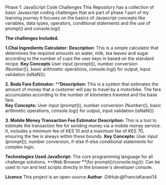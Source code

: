 Phase 1: JavaScript Code Challenges
This Repository has a collection of basic Javascript coding challenges that are part of phase 1 part of my learning journey
it focuses on the basics of Javascript concepts like variables, data types, operators, conditional statements and the use of prompt() and console.log()

**The challenges Included.**

**1.Chai Ingredients Calculator:**
**Description**: This is a simple calculator that determines the required amounts on water, milk, tea leaves and sugar according to the number of cups the user keys in based on the standard recipe.
**Key Concepts** User input (prompt()), number conversion (Number()), basic arithmetic operations, console.log() for output, input validation (isNaN()).

**2. Boda Fare Estimator:**
****Description:** This is  a system that estimates the amount of money that a customer will pay to travel by a motorbike. The fare accumulates according to the number of kilometers traveled and the base fare.  
**Key Concepts:** User input (prompt()), number conversion (Number()), basic arithmetic operations, console.log() for output, input validation (isNaN()).

**3. Mobile Money Transaction Fee Estimator**
**Description:** This is a tool to estimate the transaction fee for sending money via a mobile money service. It, includes a minimum fee of KES 10 and a maximum fee of KES 70, ensuring the fee is always within these bounds.
**Key Concepts:** User input (prompt()), number conversion, if-else if-else conditional statements for complex logic.

**Technologies Used**
**JavaScript:** The core programming language for all challenge solutions.
**Web Browser **(for prompt()/console.log()): Can be used to run and test scripts directly in the browser's developer console.

**Licence**
This project is an open-source 
**Author**
.GitHub:@FrancisKarani14

